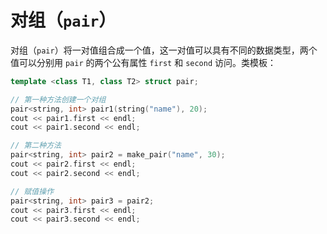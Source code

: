 # 对组（`pair`）

对组（`pair`）将一对值组合成一个值，这一对值可以具有不同的数据类型，两个值可以分别用 `pair` 的两个公有属性 `first` 和 `second` 访问。类模板：

```cpp
template <class T1, class T2> struct pair;
```

```cpp
// 第一种方法创建一个对组
pair<string, int> pair1(string("name"), 20);
cout << pair1.first << endl;
cout << pair1.second << endl;

// 第二种方法
pair<string, int> pair2 = make_pair("name", 30);
cout << pair2.first << endl;
cout << pair2.second << endl;

// 赋值操作
pair<string, int> pair3 = pair2;
cout << pair3.first << endl;
cout << pair3.second << endl;
```


